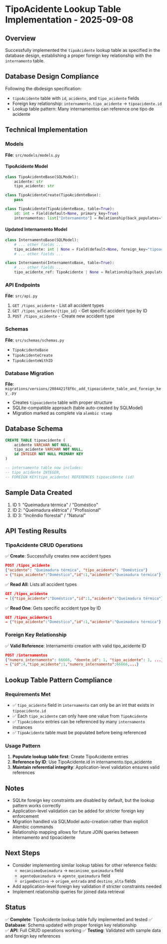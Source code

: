 # TipoAcidente Lookup Table Implementation - 2025-09-08

## Overview
Successfully implemented the `tipoAcidente` lookup table as specified in the database design, establishing a proper foreign key relationship with the `internamento` table.

## Database Design Compliance
Following the dbdesign specification:
- `tipoAcidente` table with `id`, `acidente`, and `tipo_acidente` fields
- Foreign key relationship: `internamento.tipo_acidente` → `tipoacidente.id`
- Lookup table pattern: Many internamentos can reference one tipo de acidente

## Technical Implementation

### Models
**File**: `src/models/models.py`

#### TipoAcidente Model
```python
class TipoAcidenteBase(SQLModel):
    acidente: str
    tipo_acidente: str

class TipoAcidenteCreate(TipoAcidenteBase):
    pass

class TipoAcidente(TipoAcidenteBase, table=True):
    id: int = Field(default=None, primary_key=True)
    internamentos: list["Internamento"] = Relationship(back_populates="tipo_acidente_ref")
```

#### Updated Internamento Model
```python
class InternamentoBase(SQLModel):
    # ... other fields ...
    tipo_acidente: int | None = Field(default=None, foreign_key="tipoacidente.id")
    # ... other fields ...

class Internamento(InternamentoBase, table=True):
    # ... other fields ...
    tipo_acidente_ref: TipoAcidente | None = Relationship(back_populates="internamentos")
```

### API Endpoints
**File**: `src/api.py`

1. `GET /tipos_acidente` - List all accident types
2. `GET /tipos_acidente/{tipo_id}` - Get specific accident type by ID
3. `POST /tipos_acidente` - Create new accident type

### Schemas
**File**: `src/schemas/schemas.py`
- `TipoAcidenteBase`
- `TipoAcidenteCreate` 
- `TipoAcidenteWithID`

### Database Migration
**File**: `migrations/versions/2084421f8f6c_add_tipoacidente_table_and_foreign_key_.py`
- Creates `tipoacidente` table with proper structure
- SQLite-compatible approach (table auto-created by SQLModel)
- Migration marked as complete via `alembic stamp`

## Database Schema
```sql
CREATE TABLE tipoacidente (
    acidente VARCHAR NOT NULL,
    tipo_acidente VARCHAR NOT NULL, 
    id INTEGER NOT NULL PRIMARY KEY
)

-- internamento table now includes:
-- tipo_acidente INTEGER,
-- FOREIGN KEY(tipo_acidente) REFERENCES tipoacidente (id)
```

## Sample Data Created
1. ID 1: "Queimadura térmica" / "Doméstico"
2. ID 2: "Queimadura elétrica" / "Profissional"  
3. ID 3: "Incêndio florestal" / "Natural"

## API Testing Results

### TipoAcidente CRUD Operations
✅ **Create**: Successfully creates new accident types
```json
POST /tipos_acidente
{"acidente": "Queimadura térmica", "tipo_acidente": "Doméstico"}
→ {"tipo_acidente":"Doméstico","id":1,"acidente":"Queimadura térmica"}
```

✅ **Read All**: Lists all accident types
```json
GET /tipos_acidente
→ [{"tipo_acidente":"Doméstico","id":1,"acidente":"Queimadura térmica"}, ...]
```

✅ **Read One**: Gets specific accident type by ID
```json
GET /tipos_acidente/1
→ {"tipo_acidente":"Doméstico","id":1,"acidente":"Queimadura térmica"}
```

### Foreign Key Relationship
✅ **Valid Reference**: Internamento creation with valid tipo_acidente ID
```json
POST /internamentos
{"numero_internamento": 66666, "doente_id": 1, "tipo_acidente": 1, ...}
→ {"id":4,"tipo_acidente":1,"numero_internamento":66666,...}
```

## Lookup Table Pattern Compliance

### Requirements Met
- ✅ `tipo_acidente` field in `internamento` can only be an int that exists in `tipoacidente.id`
- ✅ Each `tipo_acidente` can only have one value from `TipoAcidente`
- ✅ `TipoAcidente` entries can be referenced by many `internamento` instances
- ✅ `TipoAcidente` table must be populated before being referenced

### Usage Pattern
1. **Populate lookup table first**: Create TipoAcidente entries
2. **Reference by ID**: Use TipoAcidente.id in internamento.tipo_acidente
3. **Maintain referential integrity**: Application-level validation ensures valid references

## Notes
- SQLite foreign key constraints are disabled by default, but the lookup pattern works correctly
- Application-level validation can be added for stricter foreign key enforcement
- Migration handled via SQLModel auto-creation rather than explicit Alembic commands
- Relationship mapping allows for future JOIN queries between internamento and tipoacidente

## Next Steps
- Consider implementing similar lookup tables for other reference fields:
  - `mecanismoQueimadura` → `mecanismo_queimadura` field
  - `agenteQueimadura` → `agente_queimadura` field  
  - `origemDestino` → `origem_entrada` and `destino_alta` fields
- Add application-level foreign key validation if stricter constraints needed
- Implement relationship queries for joined data retrieval

## Status
✅ **Complete**: TipoAcidente lookup table fully implemented and tested
✅ **Database**: Schema updated with proper foreign key relationship  
✅ **API**: Full CRUD operations working
✅ **Testing**: Validated with sample data and foreign key references
